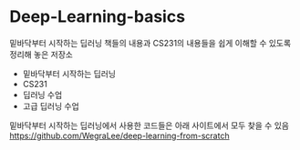 # Deep-Learning-basics
밑바닥부터 시작하는 딥러닝 책들의 내용과 CS231의 내용들을 쉽게 이해할 수 있도록 정리해 놓은 저장소

* 밑바닥부터 시작하는 딥러닝
* CS231
* 딥러닝 수업
* 고급 딥러닝 수업
  
밑바닥부터 시작하는 딥러닝에서 사용한 코드들은 아래 사이트에서 모두 찾을 수 있음 <br>
https://github.com/WegraLee/deep-learning-from-scratch
